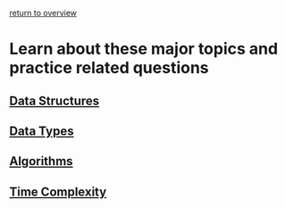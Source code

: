 ---
---
[return to overview](/interview)

# Learn about these major topics and practice related questions

## [Data Structures](data-structures)
## [Data Types](data-types)
## [Algorithms](algorithms)
## [Time Complexity](big-o-time-complexity)

